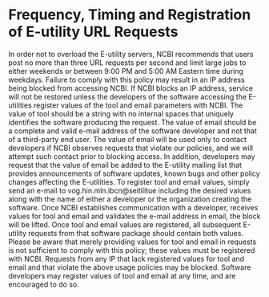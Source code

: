 # Frequency, Timing and Registration of E-utility URL Requests

In order not to overload the E-utility servers, NCBI recommends that users post no more than three URL requests per second and limit large jobs to either weekends or between 9:00 PM and 5:00 AM Eastern time during weekdays. Failure to comply with this policy may result in an IP address being blocked from accessing NCBI. If NCBI blocks an IP address, service will not be restored unless the developers of the software accessing the E-utilities register values of the tool and email parameters with NCBI. The value of tool should be a string with no internal spaces that uniquely identifies the software producing the request. The value of email should be a complete and valid e-mail address of the software developer and not that of a third-party end user. The value of email will be used only to contact developers if NCBI observes requests that violate our policies, and we will attempt such contact prior to blocking access. In addition, developers may request that the value of email be added to the E-utility mailing list that provides announcements of software updates, known bugs and other policy changes affecting the E-utilities. To register tool and email values, simply send an e-mail to vog.hin.mln.ibcn@seitilitue including the desired values along with the name of either a developer or the organization creating the software. Once NCBI establishes communication with a developer, receives values for tool and email and validates the e-mail address in email, the block will be lifted. Once tool and email values are registered, all subsequent E-utility requests from that software package should contain both values. Please be aware that merely providing values for tool and email in requests is not sufficient to comply with this policy; these values must be registered with NCBI. Requests from any IP that lack registered values for tool and email and that violate the above usage policies may be blocked. Software developers may register values of tool and email at any time, and are encouraged to do so.
